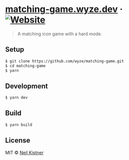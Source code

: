 # [matching-game.wyze.dev](https://matching-game.wyze.dev) &middot; [![Website][website-image]][website-url]

> A matching icon game with a hard mode.

## Setup

```sh
$ git clone https://github.com/wyze/matching-game.git
$ cd matching-game
$ yarn
```

## Development

```sh
$ yarn dev
```

## Build

```sh
$ yarn build
```

## License

MIT © [Neil Kistner](https://neilkistner.com)

[website-image]: https://img.shields.io/website-up-down-green-red/https/matching-game.wyze.dev.svg?style=flat-square
[website-url]: https://matching-game-wyze.dev
